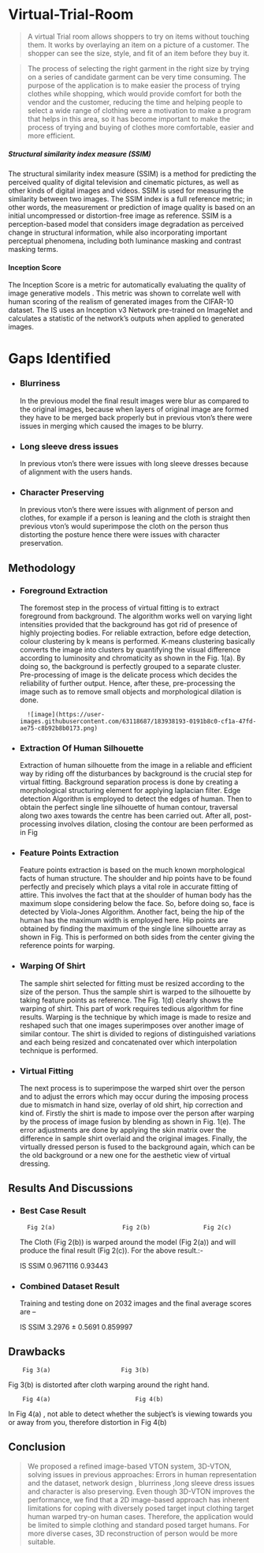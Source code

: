 # Virtual-Trial-Room
> A virtual Trial room allows shoppers to try on items without touching them. It
  works by overlaying an item on a picture of a customer. The shopper can see the
  size, style, and fit of an item before they buy it.
  
 > The process of selecting the right garment in the right size by trying on a series of candidate garment can be very time consuming. The purpose of the application is to make easier the process of trying clothes while shopping, which would provide comfort for both the vendor and the customer, reducing the time and helping people to select a wide range of clothing were a motivation to make a program that  helps in this area, so it has become important to make the process of trying and buying of clothes more comfortable, easier and more efficient. 

##### Structural similarity index measure (SSIM) 
The structural similarity index measure (SSIM) is a method for predicting the perceived quality of digital television and cinematic pictures, as well as other kinds of digital images and videos. SSIM is used for measuring the similarity between two images. The SSIM index is a full reference metric; in other words, the measurement or prediction of image quality is based on an initial uncompressed or distortion-free image as reference. SSIM is a perception-based model that considers image degradation as perceived change in structural information, while also incorporating important perceptual phenomena, including both luminance masking and contrast masking terms. 
 
 

####	Inception Score
The Inception Score is a metric for automatically evaluating  the quality of image generative models . This metric was shown to correlate well with human scoring of the realism of generated images from the CIFAR-10 dataset. The IS uses an Inception v3 Network pre-trained on ImageNet and calculates a statistic of the network’s outputs when applied to generated images.

#	Gaps Identified
- ###	Blurriness

    In the previous model the final result images were blur as compared to the original images, because when layers of original image are formed they have to be merged back properly but in previous vton’s there were issues in merging which caused the images to be blurry.

- ### Long sleeve dress issues

    In previous vton’s there were issues with long sleeve dresses because of alignment with the users hands.

- ### Character Preserving

    In previous vton’s there were issues with alignment of person and clothes, for example if a person is leaning and the cloth is straight then previous vton’s would superimpose the cloth on the person thus distorting the posture hence there were issues with character preservation.

## Methodology


- ### Foreground Extraction

    The foremost step in the process of virtual fitting is to extract foreground from background. The algorithm works well on varying light intensities provided that the background has got rid of presence of highly projecting bodies. For reliable extraction, before edge detection, colour clustering by k means is performed. K-means clustering basically converts the image into clusters by quantifying the visual difference according to luminosity and chromaticity as shown in the Fig. 1(a). By doing so, the background is perfectly grouped to a separate cluster. Pre-processing of image is the delicate process which decides the reliability of further output. Hence, after these, pre-processing the image such as to remove small objects and morphological dilation is done.

        ![image](https://user-images.githubusercontent.com/63118687/183938193-0191b8c0-cf1a-47fd-ae75-c8b92b8b0173.png)



- ###	Extraction Of  Human Silhouette

    Extraction of human silhouette from the image in a reliable and efficient way by riding off the disturbances by background is the crucial step for virtual fitting. Background separation process is done by creating a morphological structuring element for applying laplacian filter. Edge detection Algorithm is employed to detect the edges of human. Then to obtain the perfect single line silhouette of human contour, traversal along two axes towards the centre has been carried out. After all, post-processing involves dilation, closing the contour are been performed as in Fig

 

- ###	Feature Points Extraction

    Feature points extraction is based on the much known morphological facts of human structure. The shoulder and hip points have to be found perfectly and precisely which plays a vital role in accurate fitting of attire. This involves the fact that at the shoulder of human body has the maximum slope considering below the face. So, before doing so, face is detected by Viola-Jones Algorithm. Another fact, being the hip of the human has the maximum width is employed here. Hip points are obtained by finding the maximum of the single line silhouette array as shown in Fig. This is performed on both sides from the center giving the reference points for warping.
 
- ###	Warping  Of  Shirt

    The sample shirt selected for fitting must be resized according to the size of the person. Thus the sample shirt is warped to the silhouette by taking feature points as reference. The Fig. 1(d) clearly shows the warping of shirt. This part of work requires tedious algorithm for fine results. Warping is the technique by which image is made to resize and reshaped such that one images superimposes over another image of similar contour. The shirt is divided to regions of distinguished variations and each being resized and concatenated over which interpolation technique is performed.
 

- ###	Virtual Fitting
    The next process is to superimpose the warped shirt over the person and to adjust the errors which may occur during the imposing process due to mismatch in hand size, overlay of old shirt, hip correction and kind of. Firstly the shirt is made to impose over the person after warping by the process of image fusion by blending as shown in Fig. 1(e). The error adjustments are done by applying the skin matrix over the difference in sample shirt overlaid and the original images. Finally, the virtually dressed person is fused  to the background again, which can be the old background or a new one for the aesthetic view of virtual dressing.

## Results And Discussions

- ### Best Case Result

 	                     
    	Fig 2(a)		           Fig 2(b) 		      Fig 2(c)
    The Cloth (Fig 2(b)) is warped around the model (Fig 2(a)) and will produce the final result (Fig 2(c)).
    For the above result.:-
    
    IS	SSIM
    0.9671116	0.93443
    
    
- ### Combined Dataset Result
    
    
    Training  and testing done on 2032 images and the final average  scores are –
    
    IS	SSIM
    3.2976 ± 0.5691	0.859997
    
    
    
    
    
    
    

## Drawbacks

             
		Fig 3(a)					Fig 3(b)


Fig 3(b) is distorted after cloth warping around the right hand.


               
		Fig 4(a)				        Fig 4(b)


In Fig 4(a) , not able to detect whether  the subject’s is viewing towards you or away from you, therefore distortion in Fig 4(b)


##	Conclusion

> We proposed a refined image-based VTON system, 3D-VTON, solving issues in previous approaches: 
Errors in human representation and the dataset, network design , blurriness ,long sleeve dress issues and character is also preserving. Even though 3D-VTON improves the performance, we find that a 2D image-based approach has inherent limitations for coping with diversely posed target input clothing target human warped try-on human cases. Therefore, the application would be limited to simple clothing and standard posed target humans. For more diverse cases, 3D reconstruction of person would be more suitable.








